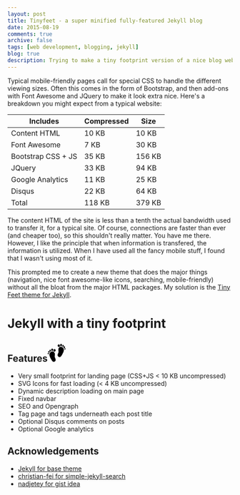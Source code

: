 ```yaml
---
layout: post
title: Tinyfeet - a super minified fully-featured Jekyll blog
date: 2015-08-19
comments: true
archive: false
tags: [web development, blogging, jekyll]
blog: true
description: Trying to make a tiny footprint version of a nice blog website
---
```


Typical mobile-friendly pages call for special CSS to handle the different viewing sizes. Often this comes in the form of Bootstrap, and then add-ons with Font Awesome and JQuery to make it look extra nice. Here's a breakdown you might expect from a typical website:

Includes | Compressed | Size
--- | --- | ---
Content HTML | 10 KB | 10 KB
Font Awesome | 7 KB | 30 KB
Bootstrap CSS + JS | 35 KB | 156 KB
JQuery | 33 KB | 94 KB
Google Analytics | 11 KB | 25 KB
Disqus | 22 KB | 64 KB
Total | 118 KB | 379 KB

The content HTML of the site is less than a tenth the actual bandwidth used to transfer it, for a typical site. Of course, connections are faster than ever (and cheaper too), so this shouldn't really matter. You have me there. However, I like the principle that when information is transfered, the information is utilized. When I have used all the fancy mobile stuff, I found that I wasn't using most of it.

This prompted me to create a new theme that does the major things (navigation, nice font awesome-like icons, searching, mobile-friendly) without all the bloat from the major HTML packages. My solution is the [Tiny Feet theme for Jekyll](https://github.com/schollz/jekyll-tinyfeet).

# Jekyll with a tiny footprint


<h2>Features<svg version="1.2" baseProfile="tiny" id="Capa_1" xmlns="http://www.w3.org/2000/svg" xmlns:xlink="http://www.w3.org/1999/xlink"
	 x="0px" y="0px" width="40px" height="40px" viewBox="-19.9 821.4 40 40" xml:space="preserve">
<g>
	<path fill="#010002" d="M11.1,827.9c-2.9-1-5.8,0.9-6.7,3.7c-1,3.1,0.6,7-0.1,8.9c-1,2.7-3.9,6.8,0.1,9.6c3.6,2.5,6.3-1.5,8.2-5
		c1.5-2.7,3-5.5,3.6-8.4C16.6,834.4,16.8,829.9,11.1,827.9z"/>
	<path fill="#010002" d="M5.6,828.1c1.4,0,1.9-1.3,1.9-2.8c0-1.6-1.1-2.8-2.5-2.8c-1.4,0-2.5,1.3-2.5,2.8
		C2.4,826.8,4.2,828.1,5.6,828.1z"/>
	<path fill="#010002" d="M10.1,826.9c1.2,0,2.1-1.9,2.1-3.4c0-1.5-0.9-2.1-2.1-2.1c-1.2,0-2.1,0.6-2.1,2.1
		C8,825,8.9,826.9,10.1,826.9z"/>
	<path fill="#010002" d="M16,826.7c0.7-0.9,0.3-1.9-0.4-2.6c-0.7-0.7-1.6-0.9-2.2,0c-0.7,0.9-0.9,2.7-0.1,3.4
		C13.9,828.3,15.3,827.7,16,826.7z"/>
	<path fill="#010002" d="M18.5,827.4c-0.6-0.8-1.3-1.1-2.1-0.3c-0.7,0.8-1.1,2.3-0.5,3.1c0.6,0.8,2,0.4,2.7-0.3
		C19.3,829.1,19.1,828.2,18.5,827.4z"/>
	<path fill="#010002" d="M20,831.9c-0.2-0.8-0.7-1.3-1.4-1c-0.7,0.3-1.5,1.3-1.2,2c0.2,0.8,1.3,1.1,2,0.8
		C20.1,833.4,20.2,832.7,20,831.9z"/>
	<path fill="#010002" d="M-4.1,842.2c-1-2.8-3.8-4.7-6.7-3.7c-5.7,1.9-5.5,6.5-5,8.8c0.6,2.9,2.1,5.7,3.6,8.4c1.9,3.6,4.5,7.6,8.2,5
		c3.9-2.7,1.1-6.9,0.1-9.6C-4.8,849.2-3.1,845.2-4.1,842.2z"/>
	<path fill="#010002" d="M-4.6,833c-1.4,0-2.5,1.3-2.5,2.8s0.5,2.8,1.9,2.8c1.4,0,3.2-1.3,3.2-2.8C-2.1,834.2-3.2,833-4.6,833z"/>
	<path fill="#010002" d="M-9.8,837.4c1.2,0,2.1-1.9,2.1-3.4c0-1.5-0.9-2.1-2.1-2.1c-1.2,0-2.1,0.6-2.1,2.1
		C-11.9,835.5-11,837.4-9.8,837.4z"/>
	<path fill="#010002" d="M-12.9,838.1c0.7-0.7,0.5-2.4-0.1-3.4c-0.7-0.9-1.5-0.7-2.2,0c-0.7,0.7-1.1,1.6-0.4,2.6
		C-15.1,838.2-13.7,838.8-12.9,838.1z"/>
	<path fill="#010002" d="M-16.2,837.6c-0.7-0.8-1.5-0.4-2.1,0.3c-0.6,0.8-0.8,1.7-0.1,2.4c0.7,0.8,2.1,1.1,2.7,0.3
		C-15.1,840-15.5,838.4-16.2,837.6z"/>
	<path fill="#010002" d="M-18.4,841.4c-0.7-0.3-1.2,0.2-1.4,1c-0.2,0.8-0.1,1.5,0.6,1.8c0.7,0.3,1.8,0,2-0.8
		C-16.9,842.7-17.6,841.7-18.4,841.4z"/>
</g>
</svg></h2>

- Very small footprint for landing page (CSS+JS < 10 KB uncompressed)
- SVG Icons for fast loading (< 4 KB uncompressed)
- Dynamic description loading on main page
- Fixed navbar
- SEO and Opengraph
- Tag page and tags underneath each post title
- Optional Disqus comments on posts
- Optional Google analytics


## Acknowledgements

- [Jekyll for base theme](https://github.com/jglovier/jekyll-new)
- [christian-fei for simple-jekyll-search](https://github.com/christian-fei/Simple-Jekyll-Search)
- [nadjetey for gist idea](https://github.com/nadjetey/wangana)



